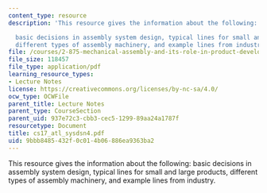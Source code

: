 ```yaml
---
content_type: resource
description: 'This resource gives the information about the following:

  basic decisions in assembly system design, typical lines for small and large products,
  different types of assembly machinery, and example lines from industry.'
file: /courses/2-875-mechanical-assembly-and-its-role-in-product-development-fall-2004/9bbb8485432f0c014b06886ea9363ba2_cs17_atl_sysdsn4.pdf
file_size: 118457
file_type: application/pdf
learning_resource_types:
- Lecture Notes
license: https://creativecommons.org/licenses/by-nc-sa/4.0/
ocw_type: OCWFile
parent_title: Lecture Notes
parent_type: CourseSection
parent_uid: 937e72c3-cbb3-cec5-1299-89aa24a1787f
resourcetype: Document
title: cs17_atl_sysdsn4.pdf
uid: 9bbb8485-432f-0c01-4b06-886ea9363ba2
---
```

This resource gives the information about the following:
basic decisions in assembly system design, typical lines for small and large products, different types of assembly machinery, and example lines from industry.